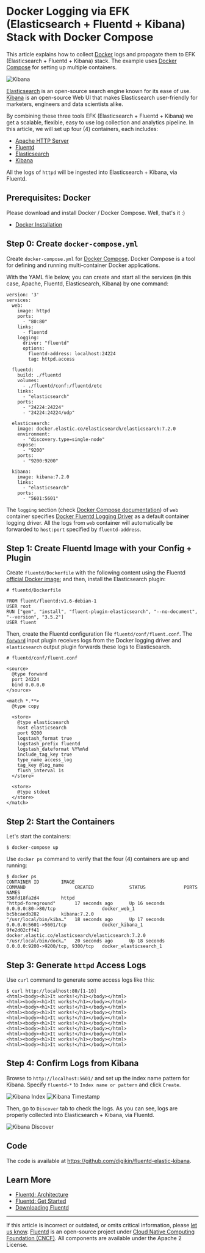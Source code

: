 # Docker Logging via EFK (Elasticsearch + Fluentd + Kibana) Stack with Docker Compose

This article explains how to collect [Docker](https://www.docker.com/) logs and
propagate them to EFK (Elasticsearch + Fluentd + Kibana) stack. The example uses
[Docker Compose](https://docs.docker.com/compose/) for setting up multiple
containers.

![Kibana](/images/7.2_kibana-homepage.png)

[Elasticsearch](https://www.elastic.co/products/elasticsearch) is an open-source
search engine known for its ease of use.
[Kibana](https://www.elastic.co/products/kibana) is an open-source Web UI that
makes Elasticsearch user-friendly for marketers, engineers and data scientists
alike.

By combining these three tools EFK (Elasticsearch + Fluentd + Kibana) we get a
scalable, flexible, easy to use log collection and analytics pipeline. In this
article, we will set up four (4) containers, each includes:

-   [Apache HTTP Server](https://hub.docker.com/_/httpd/)
-   [Fluentd](https://hub.docker.com/r/fluent/fluentd/)
-   [Elasticsearch](https://hub.docker.com/_/elasticsearch/)
-   [Kibana](https://hub.docker.com/_/kibana/)

All the logs of `httpd` will be ingested into Elasticsearch + Kibana, via
Fluentd.


## Prerequisites: Docker

Please download and install Docker / Docker Compose. Well, that's it :)

-   [Docker Installation](https://docs.docker.com/engine/installation/)


## Step 0: Create `docker-compose.yml`

Create `docker-compose.yml` for [Docker
Compose](https://docs.docker.com/compose/overview/). Docker Compose is a tool
for defining and running multi-container Docker applications.

With the YAML file below, you can create and start all the services (in this
case, Apache, Fluentd, Elasticsearch, Kibana) by one command:

``` {.CodeRay}
version: '3'
services:
  web:
    image: httpd
    ports:
      - "80:80"
    links:
      - fluentd
    logging:
      driver: "fluentd"
      options:
        fluentd-address: localhost:24224
        tag: httpd.access

  fluentd:
    build: ./fluentd
    volumes:
      - ./fluentd/conf:/fluentd/etc
    links:
      - "elasticsearch"
    ports:
      - "24224:24224"
      - "24224:24224/udp"

  elasticsearch:
    image: docker.elastic.co/elasticsearch/elasticsearch:7.2.0
    environment:
      - "discovery.type=single-node"
    expose:
      - "9200"
    ports:
      - "9200:9200"

  kibana:
    image: kibana:7.2.0
    links:
      - "elasticsearch"
    ports:
      - "5601:5601"
```

The `logging` section (check [Docker Compose
documentation](https://docs.docker.com/compose/compose-file/#/logging)) of `web`
container specifies [Docker Fluentd Logging
Driver](https://docs.docker.com/engine/admin/logging/fluentd/) as a default
container logging driver. All the logs from `web` container will automatically
be forwarded to `host:port` specified by `fluentd-address`.


## Step 1: Create Fluentd Image with your Config + Plugin

Create `fluentd/Dockerfile` with the following content using the Fluentd
[official Docker image](https://hub.docker.com/r/fluent/fluentd/); and then,
install the Elasticsearch plugin:

``` {.CodeRay}
# fluentd/Dockerfile

FROM fluent/fluentd:v1.6-debian-1
USER root
RUN ["gem", "install", "fluent-plugin-elasticsearch", "--no-document", "--version", "3.5.2"]
USER fluent
```

Then, create the Fluentd configuration file `fluentd/conf/fluent.conf`. The
[`forward`](/plugins/input/forward.md) input plugin receives logs from the
Docker logging driver and `elasticsearch` output plugin forwards these logs to
Elasticsearch.

``` {.CodeRay}
# fluentd/conf/fluent.conf

<source>
  @type forward
  port 24224
  bind 0.0.0.0
</source>

<match *.**>
  @type copy

  <store>
    @type elasticsearch
    host elasticsearch
    port 9200
    logstash_format true
    logstash_prefix fluentd
    logstash_dateformat %Y%m%d
    include_tag_key true
    type_name access_log
    tag_key @log_name
    flush_interval 1s
  </store>

  <store>
    @type stdout
  </store>
</match>
```


## Step 2: Start the Containers

Let's start the containers:

``` {.CodeRay}
$ docker-compose up
```

Use `docker ps` command to verify that the four (4) containers are up and
running:

``` {.CodeRay}
$ docker ps
CONTAINER ID        IMAGE                                                 COMMAND                  CREATED             STATUS              PORTS                              NAMES
558fd18fa2d4        httpd                                                 "httpd-foreground"       17 seconds ago      Up 16 seconds       0.0.0.0:80->80/tcp                 docker_web_1
bc5bcaedb282        kibana:7.2.0                                          "/usr/local/bin/kiba…"   18 seconds ago      Up 17 seconds       0.0.0.0:5601->5601/tcp             docker_kibana_1
9fe2d02cff41        docker.elastic.co/elasticsearch/elasticsearch:7.2.0   "/usr/local/bin/dock…"   20 seconds ago      Up 18 seconds       0.0.0.0:9200->9200/tcp, 9300/tcp   docker_elasticsearch_1
```


## Step 3: Generate `httpd` Access Logs

Use `curl` command to generate some access logs like this:

``` {.CodeRay}
$ curl http://localhost:80/[1-10]
<html><body><h1>It works!</h1></body></html>
<html><body><h1>It works!</h1></body></html>
<html><body><h1>It works!</h1></body></html>
<html><body><h1>It works!</h1></body></html>
<html><body><h1>It works!</h1></body></html>
<html><body><h1>It works!</h1></body></html>
<html><body><h1>It works!</h1></body></html>
<html><body><h1>It works!</h1></body></html>
<html><body><h1>It works!</h1></body></html>
<html><body><h1>It works!</h1></body></html>
```


## Step 4: Confirm Logs from Kibana

Browse to `http://localhost:5601/` and set up the index name pattern for Kibana.
Specify `fluentd-*` to `Index name or pattern` and click `Create`.

![Kibana Index](/images/7.2_efk-kibana-index.png) ![Kibana
Timestamp](/images/7.2_efk-kibana-timestamp.png)

Then, go to `Discover` tab to check the logs. As you can see, logs are properly
collected into Elasticsearch + Kibana, via Fluentd.

![Kibana Discover](/images/7.2_efk-kibana-discover.png)

## Code

The code is available at https://github.com/digikin/fluentd-elastic-kibana.

## Learn More

-   [Fluentd: Architecture](https://www.fluentd.org/architecture)
-   [Fluentd: Get Started](/overview/quickstart.md)
-   [Downloading Fluentd](http://www.fluentd.org/download)


------------------------------------------------------------------------

If this article is incorrect or outdated, or omits critical information, please
[let us know](https://github.com/fluent/fluentd-docs-gitbook/issues?state=open).
[Fluentd](http://www.fluentd.org/) is an open-source project under [Cloud Native
Computing Foundation (CNCF)](https://cncf.io/). All components are available
under the Apache 2 License.
